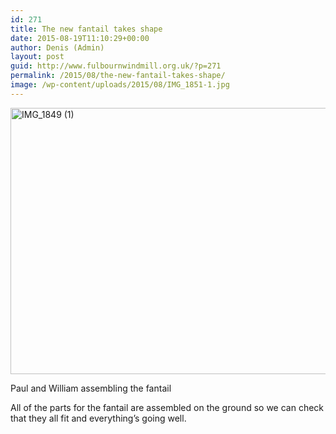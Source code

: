 ```yaml
---
id: 271
title: The new fantail takes shape
date: 2015-08-19T11:10:29+00:00
author: Denis (Admin)
layout: post
guid: http://www.fulbournwindmill.org.uk/?p=271
permalink: /2015/08/the-new-fantail-takes-shape/
image: /wp-content/uploads/2015/08/IMG_1851-1.jpg
---
```

<div id="attachment_272" style="max-width: 650px" class="wp-caption alignleft">
  <a href="http://www.fulbournwindmill.org.uk/wp-content/uploads/2015/08/IMG_1849-1.jpg"><img class="wp-image-272 size-full" src="http://www.fulbournwindmill.org.uk/wp-content/uploads/2015/08/IMG_1849-1.jpg" alt="IMG_1849 (1)" width="640" height="426" srcset="http://www.fulbournwindmill.org.uk/wp-content/uploads/2015/08/IMG_1849-1.jpg 640w, http://www.fulbournwindmill.org.uk/wp-content/uploads/2015/08/IMG_1849-1-300x200.jpg 300w" sizes="(max-width: 640px) 100vw, 640px" /></a>
  
  <p class="wp-caption-text">
    Paul and William assembling the fantail
  </p>
</div>


  
All of the parts for the fantail are assembled on the ground so we can check that they all fit and everything&#8217;s going well.
